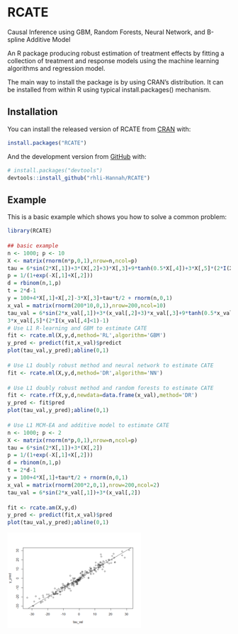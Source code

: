 
<!-- README.md is generated from README.Rmd. Please edit that file -->

# RCATE

<!-- badges: start -->

<!-- badges: end -->

Causal Inference using GBM, Random Forests, Neural Network, and B-spline
Additive Model

An R package producing robust estimation of treatment effects by fitting
a collection of treatment and response models using the machine learning
algorithms and regression model.

The main way to install the package is by using CRAN’s distribution. It
can be installed from within R using typical install.packages()
mechanism.

## Installation

You can install the released version of RCATE from
[CRAN](https://CRAN.R-project.org) with:

``` r
install.packages("RCATE")
```

And the development version from [GitHub](https://github.com/) with:

``` r
# install.packages("devtools")
devtools::install_github("rhli-Hannah/RCATE")
```

## Example

This is a basic example which shows you how to solve a common problem:

``` r
library(RCATE)

## basic example
n <- 1000; p <- 10
X <- matrix(rnorm(n*p,0,1),nrow=n,ncol=p)
tau = 6*sin(2*X[,1])+3*(X[,2]+3)*X[,3]+9*tanh(0.5*X[,4])+3*X[,5]*(2*I(X[,4]<1)-1)
p = 1/(1+exp(-X[,1]+X[,2]))
d = rbinom(n,1,p)
t = 2*d-1
y = 100+4*X[,1]+X[,2]-3*X[,3]+tau*t/2 + rnorm(n,0,1)
x_val = matrix(rnorm(200*10,0,1),nrow=200,ncol=10)
tau_val = 6*sin(2*x_val[,1])+3*(x_val[,2]+3)*x_val[,3]+9*tanh(0.5*x_val[,4])+
3*x_val[,5]*(2*I(x_val[,4]<1)-1)
# Use L1 R-learning and GBM to estimate CATE
fit <- rcate.ml(X,y,d,method='RL',algorithm='GBM')
y_pred <- predict(fit,x_val)$predict
plot(tau_val,y_pred);abline(0,1)

# Use L1 doubly robust method and neural network to estimate CATE
fit <- rcate.ml(X,y,d,method='DR',algorithm='NN')
 
# Use L1 doubly robust method and random forests to estimate CATE
fit <- rcate.rf(X,y,d,newdata=data.frame(x_val),method='DR')
y_pred <- fit$pred
plot(tau_val,y_pred);abline(0,1)

# Use L1 MCM-EA and additive model to estimate CATE
n <- 1000; p <- 2
X <- matrix(rnorm(n*p,0,1),nrow=n,ncol=p)
tau = 6*sin(2*X[,1])+3*(X[,2])
p = 1/(1+exp(-X[,1]+X[,2]))
d = rbinom(n,1,p)
t = 2*d-1
y = 100+4*X[,1]+tau*t/2 + rnorm(n,0,1)
x_val = matrix(rnorm(200*2,0,1),nrow=200,ncol=2)
tau_val = 6*sin(2*x_val[,1])+3*(x_val[,2])

fit <- rcate.am(X,y,d)
y_pred <- predict(fit,x_val)$pred
plot(tau_val,y_pred);abline(0,1)
```

<img src="man/figures/README-example-1.png" width="60%" />
